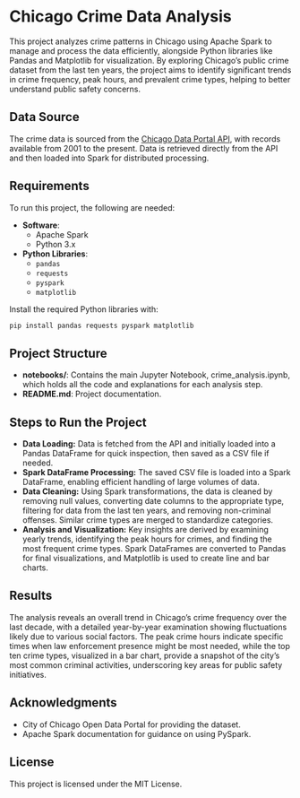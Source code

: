 # Chicago Crime Data Analysis

This project analyzes crime patterns in Chicago using Apache Spark to manage and process the data efficiently, alongside Python libraries like Pandas and Matplotlib for visualization. By exploring Chicago’s public crime dataset from the last ten years, the project aims to identify significant trends in crime frequency, peak hours, and prevalent crime types, helping to better understand public safety concerns.

## Data Source

The crime data is sourced from the [Chicago Data Portal API](https://data.cityofchicago.org/Public-Safety/Crimes-2001-to-Present/ijzp-q8t2/data), with records available from 2001 to the present. Data is retrieved directly from the API and then loaded into Spark for distributed processing.

## Requirements

To run this project, the following are needed:
- **Software**: 
  - Apache Spark
  - Python 3.x
- **Python Libraries**: 
  - `pandas`
  - `requests`
  - `pyspark`
  - `matplotlib`

Install the required Python libraries with:
```bash
pip install pandas requests pyspark matplotlib
```

## Project Structure
- **notebooks/**: Contains the main Jupyter Notebook, crime_analysis.ipynb, which holds all the code and explanations for each analysis step.
- **README.md**: Project documentation.
  
## Steps to Run the Project
- **Data Loading:** Data is fetched from the API and initially loaded into a Pandas DataFrame for quick inspection, then saved as a CSV file if needed.
- **Spark DataFrame Processing:** The saved CSV file is loaded into a Spark DataFrame, enabling efficient handling of large volumes of data.
- **Data Cleaning:** Using Spark transformations, the data is cleaned by removing null values, converting date columns to the appropriate type, filtering for data from the last ten years, and removing non-criminal offenses. Similar crime types are merged to standardize categories.
- **Analysis and Visualization:** Key insights are derived by examining yearly trends, identifying the peak hours for crimes, and finding the most frequent crime types. Spark DataFrames are converted to Pandas for final visualizations, and Matplotlib is used to create line and bar charts.

## Results
The analysis reveals an overall trend in Chicago’s crime frequency over the last decade, with a detailed year-by-year examination showing fluctuations likely due to various social factors. The peak crime hours indicate specific times when law enforcement presence might be most needed, while the top ten crime types, visualized in a bar chart, provide a snapshot of the city’s most common criminal activities, underscoring key areas for public safety initiatives.

## Acknowledgments
- City of Chicago Open Data Portal for providing the dataset.
- Apache Spark documentation for guidance on using PySpark.

## License
This project is licensed under the MIT License.
